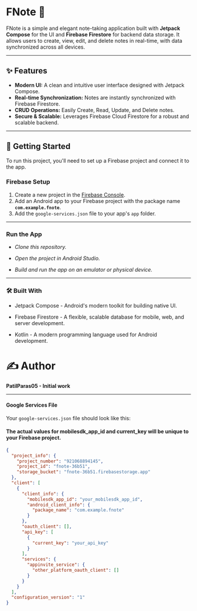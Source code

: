 # FNote 📝

FNote is a simple and elegant note-taking application built with **Jetpack Compose** for the UI and **Firebase Firestore** for backend data storage. It allows users to create, view, edit, and delete notes in real-time, with data synchronized across all devices.

***

## ✨ Features

* **Modern UI:** A clean and intuitive user interface designed with Jetpack Compose.
* **Real-time Synchronization:** Notes are instantly synchronized with Firebase Firestore.
* **CRUD Operations:** Easily Create, Read, Update, and Delete notes.
* **Secure & Scalable:** Leverages Firebase Cloud Firestore for a robust and scalable backend.

***

## 🚀 Getting Started

To run this project, you'll need to set up a Firebase project and connect it to the app.

### Firebase Setup

1.  Create a new project in the [Firebase Console](https://console.firebase.google.com/).
2.  Add an Android app to your Firebase project with the package name **`com.example.fnote`**.
3.  Add the `google-services.json` file to your app's `app` folder.
***

### Run the App
* *Clone this repository.*

* *Open the project in Android Studio.*

* *Build and run the app on an emulator or physical device.*
***

 ### 🛠️ Built With
* Jetpack Compose - Android's modern toolkit for building native UI.

* Firebase Firestore - A flexible, scalable database for mobile, web, and server development.

* Kotlin - A modern programming language used for Android development.

# ✍️ Author
**PatilParas05 - Initial work**

***
#### Google Services File

Your `google-services.json` file should look like this:

#### The actual values for mobilesdk_app_id and current_key will be unique to your Firebase project.
```json
{
  "project_info": {
    "project_number": "921068894145",
    "project_id": "fnote-36b51",
    "storage_bucket": "fnote-36b51.firebasestorage.app"
  },
  "client": [
    {
      "client_info": {
        "mobilesdk_app_id": "your_mobilesdk_app_id",
        "android_client_info": {
          "package_name": "com.example.fnote"
        }
      },
      "oauth_client": [],
      "api_key": [
        {
          "current_key": "your_api_key"
        }
      ],
      "services": {
        "appinvite_service": {
          "other_platform_oauth_client": []
        }
      }
    }
  ],
  "configuration_version": "1"
}

